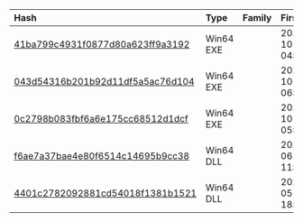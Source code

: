 |Hash|Type|Family|First_Seen|Name|
|:--|:--|:--|:--|:--|
|[41ba799c4931f0877d80a623ff9a3192](https://www.virustotal.com/gui/file/41ba799c4931f0877d80a623ff9a3192)|Win64 EXE||2022-10-25 04:53:24|locker_64.exe|
|[043d54316b201b92d11df5a5ac76d104](https://www.virustotal.com/gui/file/043d54316b201b92d11df5a5ac76d104)|Win64 EXE||2022-10-11 06:06:01| |
|[0c2798b083fbf6a6e175cc68512d1dcf](https://www.virustotal.com/gui/file/0c2798b083fbf6a6e175cc68512d1dcf)|Win64 EXE||2022-10-08 05:47:37|locker33.exe|
|[f6ae7a37bae4e80f6514c14695b9cc38](https://www.virustotal.com/gui/file/f6ae7a37bae4e80f6514c14695b9cc38)|Win64 DLL||2022-06-20 11:07:16|076737e5e088fe2883053ab51e675838921161f78ba8ae35421b61afbd5b2193.exe|
|[4401c2782092881cd54018f1381b1521](https://www.virustotal.com/gui/file/4401c2782092881cd54018f1381b1521)|Win64 DLL||2022-05-26 18:19:21| |
